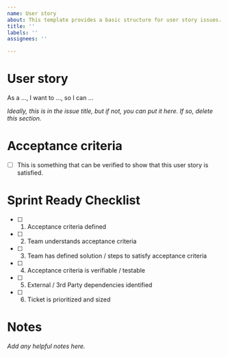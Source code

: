 ```yaml
---
name: User story
about: This template provides a basic structure for user story issues.
title: ''
labels: ''
assignees: ''

---
```


# User story
As a ..., I want to ..., so I can ...

*Ideally, this is in the issue title, but if not, you can put it here. If so, delete this section.*

# Acceptance criteria
- [ ] This is something that can be verified to show that this user story is satisfied.

# Sprint Ready Checklist 
- [ ] 1. Acceptance criteria defined 
- [ ] 2. Team understands acceptance criteria 
- [ ] 3. Team has defined solution / steps to satisfy acceptance criteria 
- [ ] 4. Acceptance criteria is verifiable / testable 
- [ ] 5. External / 3rd Party dependencies identified
- [ ] 6. Ticket is prioritized and sized

# Notes
*Add any helpful notes here.*